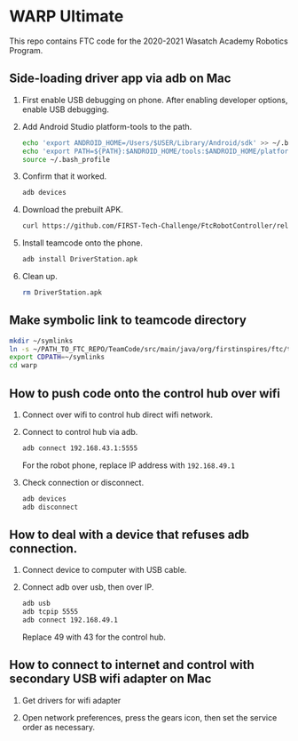 # WARP Ultimate

This repo contains FTC code for the 2020-2021 Wasatch Academy Robotics Program.

## Side-loading driver app via adb on Mac

1. First enable USB debugging on phone. After enabling developer options, enable USB debugging.
1. Add Android Studio platform-tools to the path.

   ```sh
   echo 'export ANDROID_HOME=/Users/$USER/Library/Android/sdk' >> ~/.bash_profile
   echo 'export PATH=${PATH}:$ANDROID_HOME/tools:$ANDROID_HOME/platform-tools' >> ~/.bash_profile
   source ~/.bash_profile
   ```

1. Confirm that it worked.

   ```sh
   adb devices
   ```

1. Download the prebuilt APK.

   ```sh
   curl https://github.com/FIRST-Tech-Challenge/FtcRobotController/releases/download/v6.0/FtcDriverStation-release.apk --output DriverStation.apk
   ```

1. Install teamcode onto the phone.

   ```sh
   adb install DriverStation.apk
   ```

1. Clean up.

   ```sh
   rm DriverStation.apk
   ```

## Make symbolic link to teamcode directory

```sh
mkdir ~/symlinks
ln -s ~/PATH_TO_FTC_REPO/TeamCode/src/main/java/org/firstinspires/ftc/teamcode/ ~/symlinks/warp
export CDPATH=~/symlinks
cd warp
```

## How to push code onto the control hub over wifi

1. Connect over wifi to control hub direct wifi network.

1. Connect to control hub via adb.

   ```sh
   adb connect 192.168.43.1:5555
   ```

   For the robot phone, replace IP address with `192.168.49.1`

1. Check connection or disconnect.

   ```sh
   adb devices
   adb disconnect
   ```

## How to deal with a device that refuses adb connection.

1. Connect device to computer with USB cable.

1. Connect adb over usb, then over IP.

   ```sh
   adb usb
   adb tcpip 5555
   adb connect 192.168.49.1
   ```

   Replace 49 with 43 for the control hub.

## How to connect to internet and control with secondary USB wifi adapter on Mac

1. Get drivers for wifi adapter

1. Open network preferences, press the gears icon, then set the service order as necessary.